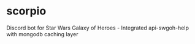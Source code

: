# scorpio
Discord bot for Star Wars Galaxy of Heroes - Integrated api-swgoh-help with mongodb caching layer
